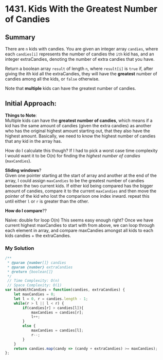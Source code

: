 # 1431. Kids With the Greatest Number of Candies

## Summary

There are ```n``` kids with candies. You are given an integer array ```candies```, where each ```candies[i]``` represents the number of candies the ```ith``` kid has, and an integer extraCandies, denoting the number of extra candies that you have.

Return a boolean array ```result``` of length ```n```, where ```result[i]``` is ```true``` if, after giving the ith kid all the extraCandies, they will have the **greatest** number of candies among all the kids, or ```false``` otherwise.

Note that **multiple** kids can have the greatest number of candies.


## Initial Approach:

**Things to Note**:  
Multiple kids can have the **greatest number of candies**, which means if a kid has the same amount of candies (given the extra candies) as another who has the original highest amount starting out, that they also have the highest amount. Basically, we need to know the highest number of candies that any kid in the array has. 

How do I calculate this though? If I had to pick a worst case time complexity I would want it to be O(n) for finding the *highest number of candies* (```maxCandies```). 

**Sliding windows**?  
Given one pointer starting at the start of array and another at the end of the array, I could assign ```maxCandies``` to be the greatest number of candies between the two current kids. If either kid being compared has the bigger amount of candies, compare it to the current ```maxCandies``` and then move the pointer of the kid who lost the comparison one index inward. repeat this until either ```l``` or ```r``` is greater than the other.

**How do I compare**?? 

Naive: double for loop O(n)
This seems easy enough right? Once we have current highest maxCandies to start with from above, we can loop through each element in array, and compare maxCandies amongst all kids to each kids candies + the extraCandies.

### My Solution

```javascript
/**
 * @param {number[]} candies
 * @param {number} extraCandies
 * @return {boolean[]}
 */
 // Time Complexity: O(n)
 // Space Complexity: O(1)
var kidsWithCandies = function(candies, extraCandies) {
    let maxCandies = 0;
    let l = 0, r = candies.length - 1;
    while(r > l || l < r) {
        if(candies[r] > candies[l]){
            maxCandies = candies[r];
            l++;
        }
        else {
            maxCandies = candies[l];
            r--;
        }
    }
    return candies.map(candy => (candy + extraCandies) >= maxCandies);
};
```
